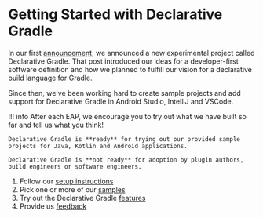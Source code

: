 # Getting Started with Declarative Gradle

In our first [announcement](https://blog.gradle.org/declarative-gradle), we announced a new experimental project called Declarative Gradle.
That post introduced our ideas for a developer-first software definition and how we planned to fulfill our vision for a declarative build language for Gradle.

Since then, we've been working hard to create sample projects and add support for Declarative Gradle in Android Studio, IntelliJ and VSCode. 

!!! info
    After each EAP, we encourage you to try out what we have built so far and tell us what you think!

    Declarative Gradle is **ready** for trying out our provided sample projects for Java, Kotlin and Android applications.

    Declarative Gradle is **not ready** for adoption by plugin authors, build engineers or software engineers.

1. Follow our [setup instructions](./setup.md)
2. Pick one or more of our [samples](./samples.md)
3. Try out the Declarative Gradle [features](./features.md)
4. Provide us [feedback](../feedback.md)
